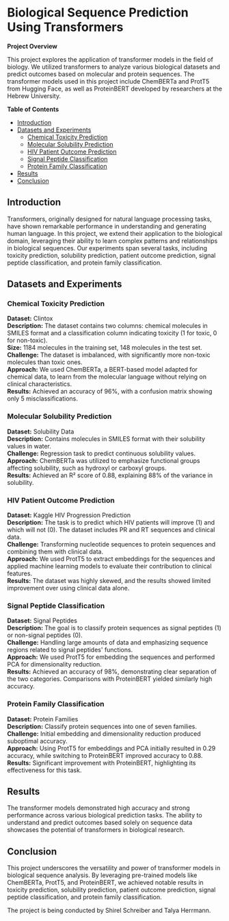 # Biological Sequence Prediction Using Transformers

**Project Overview**

This project explores the application of transformer models in the field of biology. We utilized transformers to analyze various biological datasets and predict outcomes based on molecular and protein sequences. The transformer models used in this project include ChemBERTa and ProtT5 from Hugging Face, as well as ProteinBERT developed by researchers at the Hebrew University.

**Table of Contents**

- [Introduction](#introduction)
- [Datasets and Experiments](#datasets-and-experiments)
  - [Chemical Toxicity Prediction](#chemical-toxicity-prediction)
  - [Molecular Solubility Prediction](#molecular-solubility-prediction)
  - [HIV Patient Outcome Prediction](#hiv-patient-outcome-prediction)
  - [Signal Peptide Classification](#signal-peptide-classification)
  - [Protein Family Classification](#protein-family-classification)
- [Results](#results)
- [Conclusion](#conclusion)

## Introduction

Transformers, originally designed for natural language processing tasks, have shown remarkable performance in understanding and generating human language. In this project, we extend their application to the biological domain, leveraging their ability to learn complex patterns and relationships in biological sequences. Our experiments span several tasks, including toxicity prediction, solubility prediction, patient outcome prediction, signal peptide classification, and protein family classification.

## Datasets and Experiments

### Chemical Toxicity Prediction

**Dataset:** Clintox  
**Description:** The dataset contains two columns: chemical molecules in SMILES format and a classification column indicating toxicity (1 for toxic, 0 for non-toxic).  
**Size:** 1184 molecules in the training set, 148 molecules in the test set.  
**Challenge:** The dataset is imbalanced, with significantly more non-toxic molecules than toxic ones.  
**Approach:** We used ChemBERTa, a BERT-based model adapted for chemical data, to learn from the molecular language without relying on clinical characteristics.  
**Results:** Achieved an accuracy of 96%, with a confusion matrix showing only 5 misclassifications.

### Molecular Solubility Prediction

**Dataset:** Solubility Data  
**Description:** Contains molecules in SMILES format with their solubility values in water.  
**Challenge:** Regression task to predict continuous solubility values.  
**Approach:** ChemBERTa was utilized to emphasize functional groups affecting solubility, such as hydroxyl or carboxyl groups.  
**Results:** Achieved an R² score of 0.88, explaining 88% of the variance in solubility.

### HIV Patient Outcome Prediction

**Dataset:** Kaggle HIV Progression Prediction  
**Description:** The task is to predict which HIV patients will improve (1) and which will not (0). The dataset includes PR and RT sequences and clinical data.  
**Challenge:** Transforming nucleotide sequences to protein sequences and combining them with clinical data.  
**Approach:** We used ProtT5 to extract embeddings for the sequences and applied machine learning models to evaluate their contribution to clinical features.  
**Results:** The dataset was highly skewed, and the results showed limited improvement over using clinical data alone.

### Signal Peptide Classification

**Dataset:** Signal Peptides  
**Description:** The goal is to classify protein sequences as signal peptides (1) or non-signal peptides (0).  
**Challenge:** Handling large amounts of data and emphasizing sequence regions related to signal peptides' functions.  
**Approach:** We used ProtT5 for embedding the sequences and performed PCA for dimensionality reduction.  
**Results:** Achieved an accuracy of 98%, demonstrating clear separation of the two categories. Comparisons with ProteinBERT yielded similarly high accuracy.

### Protein Family Classification

**Dataset:** Protein Families  
**Description:** Classify protein sequences into one of seven families.  
**Challenge:** Initial embedding and dimensionality reduction produced suboptimal accuracy.  
**Approach:** Using ProtT5 for embeddings and PCA initially resulted in 0.29 accuracy, while switching to ProteinBERT improved accuracy to 0.88.  
**Results:** Significant improvement with ProteinBERT, highlighting its effectiveness for this task.

## Results

The transformer models demonstrated high accuracy and strong performance across various biological prediction tasks. The ability to understand and predict outcomes based solely on sequence data showcases the potential of transformers in biological research.

## Conclusion

This project underscores the versatility and power of transformer models in biological sequence analysis. By leveraging pre-trained models like ChemBERTa, ProtT5, and ProteinBERT, we achieved notable results in toxicity prediction, solubility prediction, patient outcome prediction, signal peptide classification, and protein family classification.

The project is being conducted by Shirel Schreiber and Talya Herrmann.

